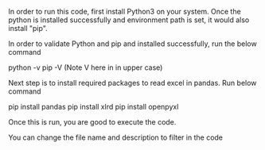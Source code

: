 In order to run this code, first install Python3 on your system. Once the python is installed successfully and environment path is set, it would also install "pip".

In order to validate Python and pip and installed successfully, run the below command

python -v pip -V (Note V here in in upper case)

Next step is to install required packages to read excel in pandas. Run below command

pip install pandas pip install xlrd pip install openpyxl

Once this is run, you are good to execute the code.

You can change the file name and description to filter in the code
